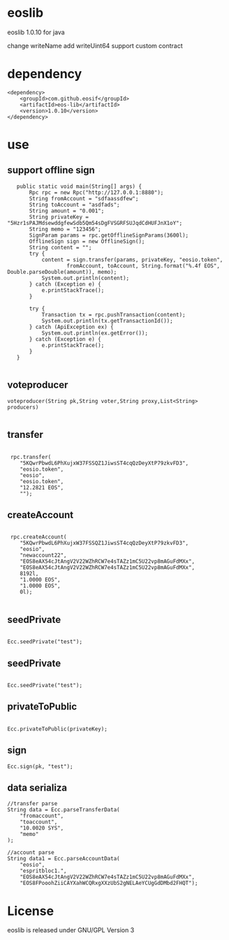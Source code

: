# eoslib

eoslib 1.0.10 for java 

change writeName add writeUint64 support custom contract

# dependency
```
<dependency>
    <groupId>com.github.eosif</groupId>
    <artifactId>eos-lib</artifactId>
    <version>1.0.10</version>
</dependency>    
```


# use


## support offline sign
 
 ```
    public static void main(String[] args) {
        Rpc rpc = new Rpc("http://127.0.0.1:8880");
        String fromAccount = "sdfaassdfew";
        String toAccount = "asdfads";
        String amount = "0.001";
        String privateKey = "5Hzr1sPAJMdsewddgfewSdb5Qm54sDgFVSGRFSUJqdCdHUFJnX1oY";
        String memo = "123456";
        SignParam params = rpc.getOfflineSignParams(3600l);
        OfflineSign sign = new OfflineSign();
        String content = "";
        try {
            content = sign.transfer(params, privateKey, "eosio.token",
                    fromAccount, toAccount, String.format("%.4f EOS", Double.parseDouble(amount)), memo);
            System.out.println(content);
        } catch (Exception e) {
            e.printStackTrace();
        }

        try {
            Transaction tx = rpc.pushTransaction(content);
            System.out.println(tx.getTransactionId());
        } catch (ApiException ex) {
            System.out.println(ex.getError());
        } catch (Exception e) {
            e.printStackTrace();
        }
    }
	
 ```


## voteproducer

 ```
 voteproducer(String pk,String voter,String proxy,List<String> producers)
 	
 ```


## transfer

```

 rpc.transfer(
 	"5KQwrPbwdL6PhXujxW37FSSQZ1JiwsST4cqQzDeyXtP79zkvFD3",
 	"eosio.token",
 	"eosio",
 	"eosio.token",
 	"12.2821 EOS",
 	"");

```
## createAccount

```

 rpc.createAccount(
 	"5KQwrPbwdL6PhXujxW37FSSQZ1JiwsST4cqQzDeyXtP79zkvFD3", 
 	"eosio",
 	"newaccount22",
 	"EOS8eAX54cJtAngV2V22WZhRCW7e4sTAZz1mC5U22vp8mAGuFdMXx",
 	"EOS8eAX54cJtAngV2V22WZhRCW7e4sTAZz1mC5U22vp8mAGuFdMXx", 
 	8192l, 
 	"1.0000 EOS",
 	"1.0000 EOS",
 	0l);
 	
```
## seedPrivate

```

Ecc.seedPrivate("test");

```


## seedPrivate

```

Ecc.seedPrivate("test");

```

## privateToPublic

```

Ecc.privateToPublic(privateKey);

```

## sign

```
Ecc.sign(pk, "test");

```

## data serializa

```
//transfer parse
String data = Ecc.parseTransferData(
	"fromaccount", 
	"toaccount", 
	"10.0020 SYS", 
	"memo"
);

//account parse
String data1 = Ecc.parseAccountData(
	"eosio",
	"espritbloc1.",
	"EOS8eAX54cJtAngV2V22WZhRCW7e4sTAZz1mC5U22vp8mAGuFdMXx",
	"EOS8FPooohZiiCAYXahWCQRxgXXzUbS2gNELAeYCUgGdDMbd2FHQT");

```


 
# License

eoslib is released under GNU/GPL Version 3
